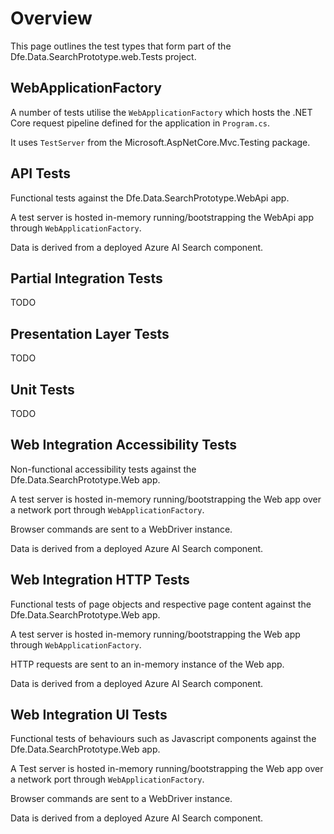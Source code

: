 ﻿# Overview

This page outlines the test types that form part of the Dfe.Data.SearchPrototype.web.Tests project.

## WebApplicationFactory

A number of tests utilise the `WebApplicationFactory` which hosts the .NET Core 
request pipeline defined for the application in `Program.cs`. 

It uses ``TestServer`` from 
the Microsoft.AspNetCore.Mvc.Testing package.

## API Tests

Functional tests against the Dfe.Data.SearchPrototype.WebApi app.

A test server is hosted in-memory running/bootstrapping the WebApi app through `WebApplicationFactory`.

Data is derived from a deployed Azure AI Search component.

## Partial Integration Tests

TODO

## Presentation Layer Tests

TODO

## Unit Tests

TODO

## Web Integration Accessibility Tests

Non-functional accessibility tests against the Dfe.Data.SearchPrototype.Web app.

A test server is hosted in-memory running/bootstrapping the Web app over a network port through `WebApplicationFactory`.

Browser commands are sent to a WebDriver instance.

Data is derived from a deployed Azure AI Search component.

## Web Integration HTTP Tests

Functional tests of page objects and respective page content against the Dfe.Data.SearchPrototype.Web app.

A test server is hosted in-memory running/bootstrapping the Web app through `WebApplicationFactory`.

HTTP requests are sent to an in-memory instance of the Web app.

Data is derived from a deployed Azure AI Search component.

## Web Integration UI Tests

Functional tests of behaviours such as Javascript components against the Dfe.Data.SearchPrototype.Web app.

A Test server is hosted in-memory running/bootstrapping the Web app over a network port through `WebApplicationFactory`.

Browser commands are sent to a WebDriver instance.

Data is derived from a deployed Azure AI Search component.